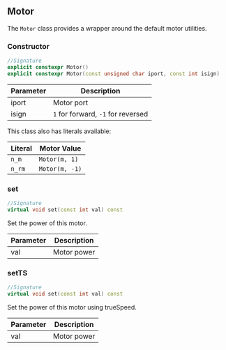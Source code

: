 ## Motor

The `Motor` class provides a wrapper around the default motor utilities.

### Constructor

```c++
//Signature
explicit constexpr Motor()
explicit constexpr Motor(const unsigned char iport, const int isign)
```

Parameter | Description
----------|------------
iport | Motor port
isign | `1` for forward, `-1` for reversed

This class also has literals available:

Literal | Motor Value
--------|------------
`n_m` | `Motor(m, 1)`
`n_rm` | `Motor(m, -1)`

### set

```c++
//Signature
virtual void set(const int val) const
```

Set the power of this motor.

Parameter | Description
----------|------------
val | Motor power

### setTS

```c++
//Signature
virtual void set(const int val) const
```

Set the power of this motor using trueSpeed.

Parameter | Description
----------|------------
val | Motor power
